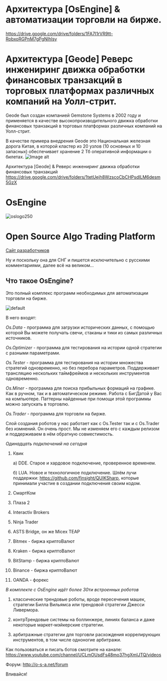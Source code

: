 # Архитектура [OsEngine] & автоматизации торговли на бирже.
https://drive.google.com/drive/folders/1FA7I1rVR9tt-RobxoRGPnM7gPgNIhlsy

# Архитектура [Geode] Реверс инжениринг движка обработки финансовых транзакций в торговых платформах различных компаний на Уолл-стрит.
Geode был создан компанией Gemstone Systems в 2002 году и применяется в качестве высокопроизводительного движка обработки финансовых транзакций в торговых платформах различных компаний на Уолл-стрит.

В качестве примера внедрения Geode это Национальная железная дорога Китая, в которой кластер из 20 узлов (10 основных и 10 запасных) обеспечивает хранение 2 Тб оперативной информации о билетах. 
![Image alt](http://chinalogist.ru/sites/default/files/speed-railwas-of-china4.png)

Архитектура [Geode] & Реверс инжениринг движка обработки финансовых транзакций
https://drive.google.com/drive/folders/1tetUejh8WzscoCbCHPsdILM6desm5GzX

# OsEngine

![oslogo250](https://cloud.githubusercontent.com/assets/26077466/23395381/5545b688-fd9f-11e6-8db9-c8e8944a8cc2.png)

# Open Source Algo Trading Platform

[Сайт разработчиков](http://o-s-a.net)

Ну и поскольку она для СНГ и пишется исключительно с русскими комментариями, далее всё на великом...

## Что такое OsEngine?

Это полный комплекс программ необходимых для автоматизации торговли на бирже. 

![default](https://user-images.githubusercontent.com/26077466/42362896-01b3e74a-80fe-11e8-8f36-3db24cb7522c.png)

В него входят:

*Os.Data* - программа для загрузки исторических данных, с помощью которой Вы можете получать свечи, стаканы и тики из самых различных источников.

*Os.Optimizer* - программа для тестирования на истории одной стратегии с разными параметрами.

*Os.Tester* - программа для тестирования на истории множества стратегий одновременно, но без перебора параметров. Поддерживает трансляцию нескольких таймфреймов и нескольких инструментов одновременно.

*Os.Miner* - программа для поиска прибыльных формаций на графике. Как в ручном, так и в автоматическом режиме. Работа с БигДатой у Вас на компьютере. Паттерны найденные при помощи этой программы можно запускать в торговлю.

*Os.Trader* - программа для торговли на бирже. 

Слой создания роботов у нас работает как с Os.Tester так и с Os.Trader без измнений. Он очень прост. Мы не изменяем его с каждым релизом и поддерживаем в нём обратную совместимость.

*Одинадцать подключений на сегодня*

1) Квик 

    а) DDE. Старое и хардовое подключение, проверенное временем.
	
    б) LUA. Новое и технологичное подключение. Шлём лучи поддержки: https://github.com/finsight/QUIKSharp, которые принимали участие в создании подключения своим кодом.
	
2) СмартКом
3) Плаза 2
4) Interactiv Brokers
5) Ninja Trader
6) ASTS Bridge, он же Micex TEAP
7) Bitmex - биржа криптоВалют
8) Kraken - биржа криптоВалют
9) BitStamp - биржа криптоВалют
10) Binance - биржа криптоВалют
11) OANDA - форекс

*В комплекте с OsEngine идёт более 30ти встроенных роботов*

1) классические трендовые роботы, вроде пересечения машек, стратегии Билла Вильямса или трендовой стратегии Джесси Ливермора.

2) контрТрендовые системы на боллинжере, линиях баланса и даже некоторые маркет-мэйкерские стратегии.

3) арбитражные стратегии для торговли расхождения коррелирующих инструментов, в том числе одноногие арбитражи.

Как пользоваться и писать ботов смотрите на канале: https://www.youtube.com/channel/UCLmOUsdFs48mo37hgXmIJTQ/videos

Форум: http://o-s-a.net/forum

Вливайся!



